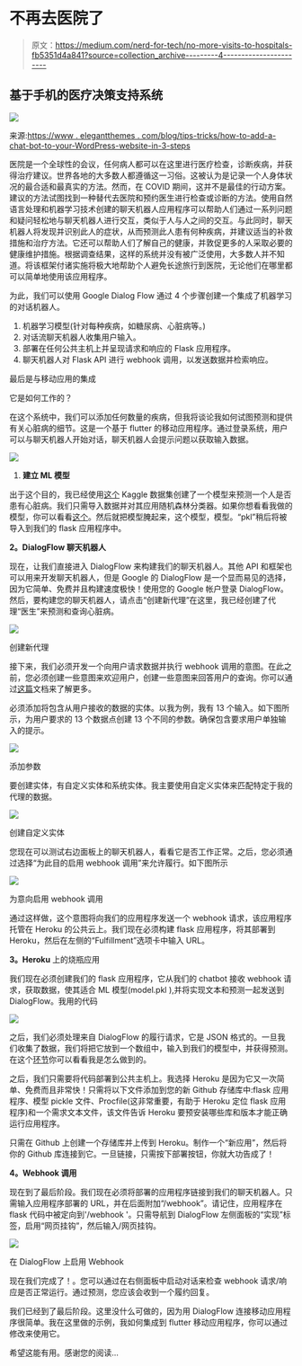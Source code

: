 # 不再去医院了

> 原文：<https://medium.com/nerd-for-tech/no-more-visits-to-hospitals-fb5351d4a841?source=collection_archive---------4----------------------->

## 基于手机的医疗决策支持系统

![](img/e266e7500ad629f4efbf20dc5d459aac.png)

来源:[https://www . elegantthemes . com/blog/tips-tricks/how-to-add-a-chat-bot-to-your-WordPress-website-in-3-steps](https://www.elegantthemes.com/blog/tips-tricks/how-to-add-a-chat-bot-to-your-wordpress-website-in-3-steps)

医院是一个全球性的会议，任何病人都可以在这里进行医疗检查，诊断疾病，并获得治疗建议。世界各地的大多数人都遵循这一习俗。这被认为是记录一个人身体状况的最合适和最真实的方法。然而，在 COVID 期间，这并不是最佳的行动方案。建议的方法试图找到一种替代去医院和预约医生进行检查或诊断的方法。使用自然语言处理和机器学习技术创建的聊天机器人应用程序可以帮助人们通过一系列问题和疑问轻松地与聊天机器人进行交互，类似于人与人之间的交互。与此同时，聊天机器人将发现并识别此人的症状，从而预测此人患有何种疾病，并建议适当的补救措施和治疗方法。它还可以帮助人们了解自己的健康，并敦促更多的人采取必要的健康维护措施。根据调查结果，这样的系统并没有被广泛使用，大多数人并不知道。将该框架付诸实施将极大地帮助个人避免长途旅行到医院，无论他们在哪里都可以简单地使用该应用程序。

为此，我们可以使用 Google Dialog Flow 通过 4 个步骤创建一个集成了机器学习的对话机器人。

1.  机器学习模型(针对每种疾病，如糖尿病、心脏病等。)
2.  对话流聊天机器人收集用户输入。
3.  部署在任何公共主机上并呈现请求和响应的 Flask 应用程序。
4.  聊天机器人对 Flask API 进行 webhook 调用，以发送数据并检索响应。

最后是与移动应用的集成

它是如何工作的？

在这个系统中，我们可以添加任何数量的疾病，但我将谈论我如何试图预测和提供有关心脏病的细节。这是一个基于 flutter 的移动应用程序。通过登录系统，用户可以与聊天机器人开始对话，聊天机器人会提示问题以获取输入数据。

![](img/b90ea107053cfe34d01ce9e6b80bbf8f.png)

1.  **建立 ML 模型**

出于这个目的，我已经使用[这个](https://www.kaggle.com/ronitf/heart-disease-uci) Kaggle 数据集创建了一个模型来预测一个人是否患有心脏病。我们只需导入数据并对其应用随机森林分类器。如果你想看看我做的模型，你可以看看[这个](https://github.com/thukaraka/health-care-support-system/blob/master/Machine_Learning_Model/heart.ipynb)。然后就把模型腌起来，这个模型，模型。“pkl”稍后将被导入到我们的 flask 应用程序中。

**2。DialogFlow 聊天机器人**

现在，让我们直接进入 DialogFlow 来构建我们的聊天机器人。其他 API 和框架也可以用来开发聊天机器人，但是 Google 的 DialogFlow 是一个显而易见的选择，因为它简单、免费并且构建速度极快！使用您的 Google 帐户登录 DialogFlow。然后，要构建您的聊天机器人，请点击“创建新代理”在这里，我已经创建了代理“医生”来预测和查询心脏病。

![](img/3608b06d3ce3ce29e797e7531986a64f.png)

创建新代理

接下来，我们必须开发一个向用户请求数据并执行 webhook 调用的意图。在此之前，您必须创建一些意图来欢迎用户，创建一些意图来回答用户的查询。你可以通过[这篇](https://cloud.google.com/dialogflow/es/docs/intents-default)文档来了解更多。

必须添加将包含从用户接收的数据的实体。以我为例，我有 13 个输入。如下图所示，为用户要求的 13 个数据点创建 13 个不同的参数。确保包含要求用户单独输入的提示。

![](img/6285bdf18e8725eba5a747de30f828fc.png)

添加参数

要创建实体，有自定义实体和系统实体。我主要使用自定义实体来匹配特定于我的代理的数据。

![](img/c82bbba199368d1255b74440ffa9a5fc.png)

创建自定义实体

您现在可以测试右边面板上的聊天机器人，看看它是否工作正常。之后，您必须通过选择“为此目的启用 webhook 调用”来允许履行。如下图所示

![](img/aa982b7b2e1d2176350865f4fb04d092.png)

为意向启用 webhook 调用

通过这样做，这个意图将向我们的应用程序发送一个 webhook 请求，该应用程序托管在 Heroku 的公共云上。我们现在必须构建 flask 应用程序，将其部署到 Heroku，然后在左侧的“Fulfillment”选项卡中输入 URL。

**3。Heroku** 上的烧瓶应用

我们现在必须创建我们的 flask 应用程序，它从我们的 chatbot 接收 webhook 请求，获取数据，使其适合 ML 模型(model.pkl ),并将实现文本和预测一起发送到 DialogFlow。我用的代码

![](img/7e10b7adc2cbbed973cea2e8580341bf.png)

之后，我们必须处理来自 DialogFlow 的履行请求，它是 JSON 格式的。一旦我们收集了数据，我们将把它放到一个数组中，输入到我们的模型中，并获得预测。在这个[环节](https://github.com/thukaraka/health-care-support-system/blob/Thukaraka/Machine_Learning_Model/app.py)你可以看看我是怎么做到的。

之后，我们只需要将代码部署到公共主机上。我选择 Heroku 是因为它又一次简单、免费而且非常快！只需将以下文件添加到您的新 Github 存储库中:flask 应用程序、模型 pickle 文件、Procfile(这非常重要，有助于 Heroku 定位 flask 应用程序)和一个需求文本文件，该文件告诉 Heroku 要预安装哪些库和版本才能正确运行应用程序。

只需在 Github 上创建一个存储库并上传到 Heroku。制作一个“新应用”，然后将你的 Github 库连接到它。一旦链接，只需按下部署按钮，你就大功告成了！

**4。Webhook 调用**

现在到了最后阶段。我们现在必须将部署的应用程序链接到我们的聊天机器人。只需输入应用程序部署的 URL，并在后面附加“/webhook”。请记住，应用程序在 flask 代码中被定向到'/webhook '。只需导航到 DialogFlow 左侧面板的“实现”标签，启用“网页挂钩”，然后输入<your app="" url="">/网页挂钩。</your>

![](img/dc93b05a843c3cce5164c8c9beee3203.png)

在 DialogFlow 上启用 Webhook

现在我们完成了！。您可以通过在右侧面板中启动对话来检查 webhook 请求/响应是否正常运行。通过预测，您应该会收到一个履约回复。

我们已经到了最后阶段。这里没什么可做的，因为用 DialogFlow 连接移动应用程序很简单。我在这里做的示例，我如何集成到 flutter 移动应用程序，你可以通过修改来使用它。

希望这能有用。感谢您的阅读…
